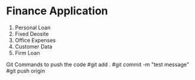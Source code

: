 # Finance Application
1) Personal Loan
2) Fixed Deosite
3) Office Expenses
4) Customer Data
5) Firm Loan

Git Commands to push the code
#git add .
#git commit -m "test message"
#git push origin
